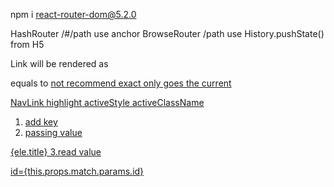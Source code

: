 npm i react-router-dom@5.2.0

HashRouter
/#/path use anchor <a href="#/about"></a>
BrowseRouter
/path use History.pushState() from H5

Link will be rendered as <a>
<Link to="path"> equals to <a href="#/path"> not recommend
exact only goes the current

NavLink highlight
activeStyle
activeClassName


1. add key
<Route  exact path="/details/:id" component={Details} ></Route>
2. passing value
<Link to={`/details/${ele.id}`}> {ele.title}</Link>
3.read value
<p>id={this.props.match.params.id}</p>